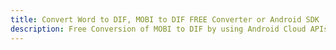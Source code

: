 ---title: Convert Word to DIF, MOBI to DIF FREE Converter or Android SDKdescription: Free Conversion of MOBI to DIF by using Android Cloud APIs & SDKs. Also Create, Edit & Render Microsoft Word & OpenOffice documents in the Cloud.---